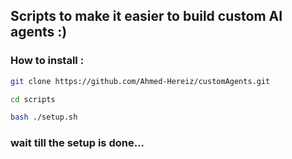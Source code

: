 ## Scripts to make it easier to build custom AI agents :)

### How to install : 

```bash
git clone https://github.com/Ahmed-Hereiz/customAgents.git
```

```bash
cd scripts
```

```bash
bash ./setup.sh
```

### wait till the setup is done... 

